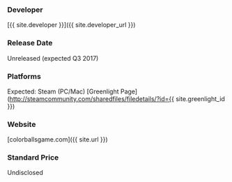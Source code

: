 ### Developer
[{{ site.developer }}]({{ site.developer_url }})

### Release Date
Unreleased (expected Q3 2017)

### Platforms
Expected: Steam (PC/Mac)
[Greenlight Page](http://steamcommunity.com/sharedfiles/filedetails/?id={{ site.greenlight_id }})

### Website
[colorballsgame.com]({{ site.url }})

### Standard Price
Undisclosed